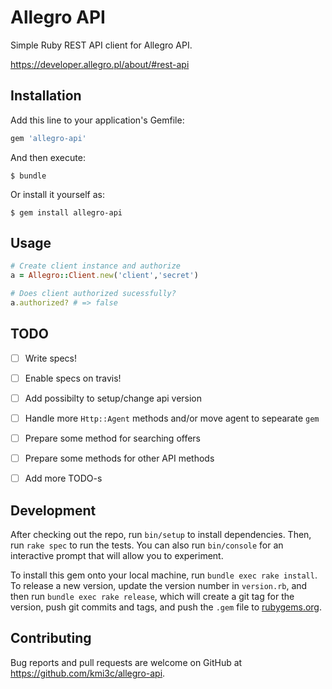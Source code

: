 # Allegro API

Simple Ruby REST API client for Allegro API.

https://developer.allegro.pl/about/#rest-api

## Installation

Add this line to your application's Gemfile:

```ruby
gem 'allegro-api'
```

And then execute:

    $ bundle

Or install it yourself as:

    $ gem install allegro-api

## Usage

```ruby
# Create client instance and authorize
a = Allegro::Client.new('client','secret')

# Does client authorized sucessfully?
a.authorized? # => false
```

## TODO

  * [ ] Write specs!
  * [ ] Enable specs on travis!
  * [ ] Add possibilty to setup/change api version
  * [ ] Handle more `Http::Agent` methods and/or move agent to sepearate `gem`
  * [ ] Prepare some method for searching offers
  * [ ] Prepare some methods for other API methods
  * [ ] Add more TODO-s


## Development

After checking out the repo, run `bin/setup` to install dependencies. Then, run `rake spec` to run the tests. You can also run `bin/console` for an interactive prompt that will allow you to experiment.

To install this gem onto your local machine, run `bundle exec rake install`. To release a new version, update the version number in `version.rb`, and then run `bundle exec rake release`, which will create a git tag for the version, push git commits and tags, and push the `.gem` file to [rubygems.org](https://rubygems.org).

## Contributing

Bug reports and pull requests are welcome on GitHub at https://github.com/kmi3c/allegro-api.
